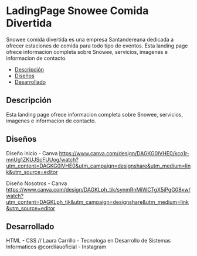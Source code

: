 # LadingPage Snowee Comida Divertida

Snowee comida divertida es una empresa Santandereana dedicada a ofrecer estaciones de comida para todo tipo de eventos.
Esta landing page ofrece informacion completa sobre Snowee, servicios, imagenes e informacion de contacto.

- [Descripción](#descripción)
- [Diseños](#diseños)
- [Desarrollado](Desarrollado)

## Descripción

Esta landing page ofrece informacion completa sobre Snowee, servicios, imagenes e informacion de contacto.


## Diseños

Diseño inicio - Canva
https://www.canva.com/design/DAGKG0lVHE0/kco1r-mnUg1ZKUJScFUUog/watch?utm_content=DAGKG0lVHE0&utm_campaign=designshare&utm_medium=link&utm_source=editor

Diseño Nosotros - Canva
https://www.canva.com/design/DAGKLph_tik/synmRnMiWCTgX5jPgG08xw/watch?utm_content=DAGKLph_tik&utm_campaign=designshare&utm_medium=link&utm_source=editor


## Desarrollado 

HTML - CSS //
Laura Carrillo - Tecnologa en Desarrollo de Sistemas Informaticos
@cordilauoficial - Instagram 

